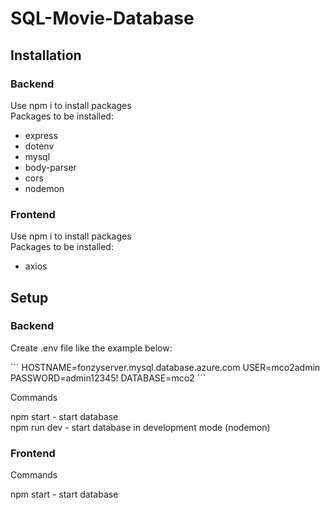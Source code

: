 # SQL-Movie-Database

## Installation
### Backend
<p>Use npm i to install packages<br>
Packages to be installed:</p>
<ul>
    <li>express</li>
    <li>dotenv</li>
    <li>mysql</li>
    <li>body-parser</li>
    <li>cors</li>
    <li>nodemon</li>
</ul>

### Frontend
<p>Use npm i to install packages<br>
Packages to be installed:</p>
<ul>
    <li>axios</li>
</ul>

## Setup
### Backend
<p>Create .env file like the example below: </p>
```
HOSTNAME=fonzyserver.mysql.database.azure.com
USER=mco2admin
PASSWORD=admin12345!
DATABASE=mco2
```
<p>Commands</p>
<p>npm start - start database <br>
npm run dev - start database in development mode (nodemon)<br>
</p>

### Frontend
<p>Commands</p>
<p>npm start - start database <br>
</p>